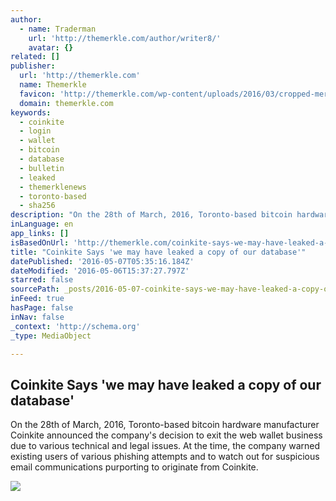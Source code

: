 ```yaml
---
author:
  - name: Traderman
    url: 'http://themerkle.com/author/writer8/'
    avatar: {}
related: []
publisher:
  url: 'http://themerkle.com'
  name: Themerkle
  favicon: 'http://themerkle.com/wp-content/uploads/2016/03/cropped-merkle-white-1-192x192.png'
  domain: themerkle.com
keywords:
  - coinkite
  - login
  - wallet
  - bitcoin
  - database
  - bulletin
  - leaked
  - themerklenews
  - toronto-based
  - sha256
description: "On the 28th of March, 2016, Toronto-based bitcoin hardware manufacturer Coinkite announced the company's decision to exit the web wallet business due to various technical and legal issues. At the time, the company warned existing users of various phishing attempts and to watch out for suspicious email communications purporting to originate from Coinkite."
inLanguage: en
app_links: []
isBasedOnUrl: 'http://themerkle.com/coinkite-says-we-may-have-leaked-a-copy-of-our-database/'
title: "Coinkite Says 'we may have leaked a copy of our database'"
datePublished: '2016-05-07T05:35:16.184Z'
dateModified: '2016-05-06T15:37:27.797Z'
starred: false
sourcePath: _posts/2016-05-07-coinkite-says-we-may-have-leaked-a-copy-of-our-database.md
inFeed: true
hasPage: false
inNav: false
_context: 'http://schema.org'
_type: MediaObject

---
```

<article style=""><h1>Coinkite Says 'we may have leaked a copy of our database'</h1><p>On the 28th of March, 2016, Toronto-based bitcoin hardware manufacturer Coinkite announced the company's decision to exit the web wallet business due to various technical and legal issues. At the time, the company warned existing users of various phishing attempts and to watch out for suspicious email communications purporting to originate from Coinkite.</p><img src="http://themerkle.com/wp-content/uploads/2016/04/shutterstock_313311917-211x150.jpg" /></article>
